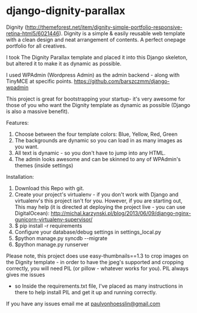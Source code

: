 django-dignity-parallax
=======================

Dignity (http://themeforest.net/item/dignity-simple-portfolio-responsive-retina-html5/6021446).
Dignity is a simple & easily reusable web template with a clean design and neat arrangement of contents.
A perfect onepage portfolio for all creatives.

I took The Dignity Parallax template and placed it into this Django skeleton, but altered it to make it as dynamic as possible.

I used WPAdmin (Wordpress Admin) as the admin backend - along with TinyMCE at specific points.
https://github.com/barszczmm/django-wpadmin

This project is great for bootstrapping your startup- it's very awesome for those of you who want the Dignity template
as dynamic as possible (Django is also a massive benefit).

Features:
1. Choose between the four template colors: Blue, Yellow, Red, Green
2. The backgrounds are dynamic so you can load in as many images as you want.
3. All text is dynamic - so you don't have to jump into any HTML.
4. The admin looks awesome and can be skinned to any of WPAdmin's themes (inside settings)

Installation:
1. Download this Repo with git.
2. Create your project's virtualenv - if you don't work with Django and virtualenv's this project isn't for you.
   However, if you are starting out, This may help (it is directed at deploying the project live - you can use DigitalOcean): 
   http://michal.karzynski.pl/blog/2013/06/09/django-nginx-gunicorn-virtualenv-supervisor/
3. $ pip install -r requirements
4. Configure your database/debug settings in settings_local.py
5. $python manage.py syncdb --migrate
6. $python manage.py runserver

Please note, this project does use easy-thumbnails==1.3 to crop images on the Dignity template - in order to have the jpeg's
supported and cropping correctly, you will need PIL (or pillow - whatever works for you). PIL always gives me issues
- so Inside the requirements.txt file, I've placed as many instructions in there to help install PIL and get it up and
running correctly.

If you have any issues email me at paulvonhoesslin@gmail.com
